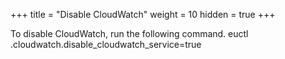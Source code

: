 +++
title = "Disable CloudWatch"
weight = 10
hidden = true
+++

To disable CloudWatch, run the following command.
    euctl <partition>.cloudwatch.disable_cloudwatch_service=true

